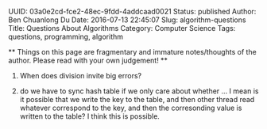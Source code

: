 UUID: 03a0e2cd-fce2-48ec-9fdd-4addcaad0021
Status: published
Author: Ben Chuanlong Du
Date: 2016-07-13 22:45:07
Slug: algorithm-questions
Title: Questions About Algorithms
Category: Computer Science
Tags: questions, programming, algorithm

**
Things on this page are fragmentary and immature notes/thoughts of the author. 
Please read with your own judgement!
**
 
1. When does division invite big errors?

2. do we have to sync hash table if we only care about whether ...
I mean is it possible that we write the key to the table,
and then other thread read whatever correspond to the key,
and then the corresonding value is written to the table?
I think this is possible.
